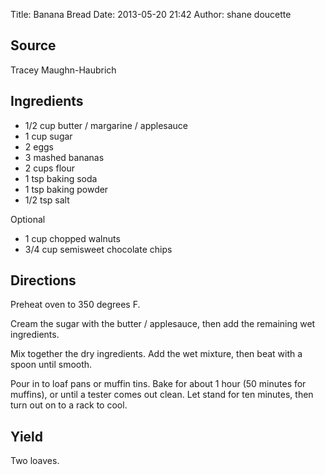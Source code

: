 Title: Banana Bread
Date: 2013-05-20 21:42
Author: shane doucette  

## Source
Tracey Maughn-Haubrich

## Ingredients
+ 1/2 cup butter / margarine / applesauce
+ 1 cup sugar
+ 2 eggs
+ 3 mashed bananas
+ 2 cups flour
+ 1 tsp baking soda
+ 1 tsp baking powder
+ 1/2 tsp salt

Optional
+ 1 cup chopped walnuts
+ 3/4 cup semisweet chocolate chips


## Directions
Preheat oven to 350 degrees F. 

Cream the sugar with the butter / applesauce, then add the remaining wet ingredients.

Mix together the dry ingredients.  Add the wet mixture, then beat with a spoon until smooth.  

Pour in to loaf pans or muffin tins.  Bake for about 1 hour (50 minutes for muffins), or until a tester comes out clean.  Let stand for ten minutes, then turn out on to a rack to cool. 

## Yield
Two loaves.
